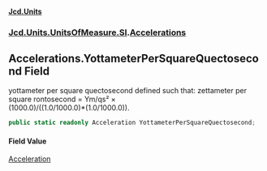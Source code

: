 #### [Jcd.Units](index.md 'index')
### [Jcd.Units.UnitsOfMeasure.SI](Jcd.Units.UnitsOfMeasure.SI.md 'Jcd.Units.UnitsOfMeasure.SI').[Accelerations](Accelerations.md 'Jcd.Units.UnitsOfMeasure.SI.Accelerations')

## Accelerations.YottameterPerSquareQuectosecond Field

yottameter per square quectosecond defined such that: zettameter per square rontosecond = Ym/qs² ×  
(1000.0)/((1.0/1000.0)*(1.0/1000.0)).

```csharp
public static readonly Acceleration YottameterPerSquareQuectosecond;
```

#### Field Value
[Acceleration](Acceleration.md 'Jcd.Units.UnitTypes.Acceleration')